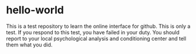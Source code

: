 # hello-world

This is a test repository to learn the online interface for github.  This is only a test.  If you respond to this test, you have failed in your duty.  You should report to your local psychological analysis and conditioning center and tell them what you did.
